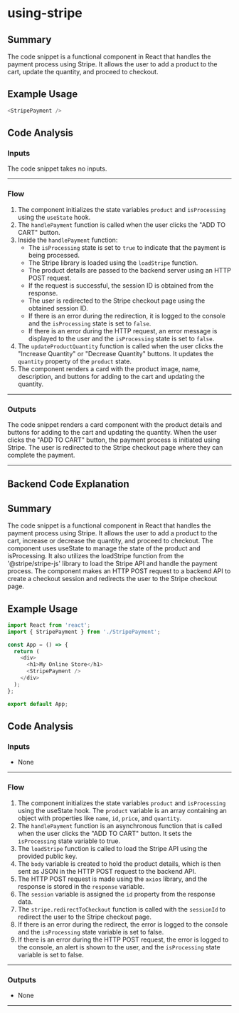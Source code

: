# using-stripe
## Summary
The code snippet is a functional component in React that handles the payment process using Stripe. It allows the user to add a product to the cart, update the quantity, and proceed to checkout.

## Example Usage
```javascript
<StripePayment />
```

## Code Analysis
### Inputs
The code snippet takes no inputs.
___
### Flow
1. The component initializes the state variables `product` and `isProcessing` using the `useState` hook.
2. The `handlePayment` function is called when the user clicks the "ADD TO CART" button.
3. Inside the `handlePayment` function:
   - The `isProcessing` state is set to `true` to indicate that the payment is being processed.
   - The Stripe library is loaded using the `loadStripe` function.
   - The product details are passed to the backend server using an HTTP POST request.
   - If the request is successful, the session ID is obtained from the response.
   - The user is redirected to the Stripe checkout page using the obtained session ID.
   - If there is an error during the redirection, it is logged to the console and the `isProcessing` state is set to `false`.
   - If there is an error during the HTTP request, an error message is displayed to the user and the `isProcessing` state is set to `false`.
4. The `updateProductQuantity` function is called when the user clicks the "Increase Quantity" or "Decrease Quantity" buttons. It updates the `quantity` property of the `product` state.
5. The component renders a card with the product image, name, description, and buttons for adding to the cart and updating the quantity.
___
### Outputs
The code snippet renders a card component with the product details and buttons for adding to the cart and updating the quantity. When the user clicks the "ADD TO CART" button, the payment process is initiated using Stripe. The user is redirected to the Stripe checkout page where they can complete the payment.
___

## Backend Code Explanation 

## Summary
The code snippet is a functional component in React that handles the payment process using Stripe. It allows the user to add a product to the cart, increase or decrease the quantity, and proceed to checkout. The component uses useState to manage the state of the product and isProcessing. It also utilizes the loadStripe function from the '@stripe/stripe-js' library to load the Stripe API and handle the payment process. The component makes an HTTP POST request to a backend API to create a checkout session and redirects the user to the Stripe checkout page.

## Example Usage
```javascript
import React from 'react';
import { StripePayment } from './StripePayment';

const App = () => {
  return (
    <div>
      <h1>My Online Store</h1>
      <StripePayment />
    </div>
  );
};

export default App;
```

## Code Analysis
### Inputs
- None
___
### Flow
1. The component initializes the state variables `product` and `isProcessing` using the useState hook. The `product` variable is an array containing an object with properties like `name`, `id`, `price`, and `quantity`.
2. The `handlePayment` function is an asynchronous function that is called when the user clicks the "ADD TO CART" button. It sets the `isProcessing` state variable to true.
3. The `loadStripe` function is called to load the Stripe API using the provided public key.
4. The `body` variable is created to hold the product details, which is then sent as JSON in the HTTP POST request to the backend API.
5. The HTTP POST request is made using the `axios` library, and the response is stored in the `response` variable.
6. The `session` variable is assigned the `id` property from the response data.
7. The `stripe.redirectToCheckout` function is called with the `sessionId` to redirect the user to the Stripe checkout page.
8. If there is an error during the redirect, the error is logged to the console and the `isProcessing` state variable is set to false.
9. If there is an error during the HTTP POST request, the error is logged to the console, an alert is shown to the user, and the `isProcessing` state variable is set to false.
___
### Outputs
- None
___

